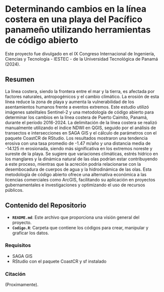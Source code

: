 # Determinando cambios en la línea costera en una playa del Pacífico panameño utilizando herramientas de código abierto

Este proyecto fue divulgado en el IX Congreso Internacional de Ingeniería, Ciencias y Tecnología - IESTEC - de la Universidad Tecnológica de Panamá (2024).

## Resumen

La línea costera, siendo la frontera entre el mar y la tierra, es afectada por factores naturales, antropogénicos y el cambio climático. La erosión de esta línea reduce la zona de playa y aumenta la vulnerabilidad de los asentamientos humanos frente a eventos extremos. Este estudio utilizó imágenes satelitales Sentinel-2 y una metodología de código abierto para determinar los cambios en la línea costera de Puerto Caimito, Panamá, durante el período 2016-2024. La delimitación de la línea costera se realizó manualmente utilizando el índice NDWI en QGIS, seguido por el análisis de transectos e intersecciones en SAGA GIS y el cálculo de parámetros con el paquete CoastCR de RStudio. Los resultados mostraron una tendencia erosiva con una tasa promedio de -1.47 m/año y una distancia media de -14.125 m erosionada, siendo más significativa en los extremos noreste y sureste de la playa. Se sugiere que variaciones climáticas, estrés hídrico en los manglares y la dinámica natural de las olas podrían estar contribuyendo a este proceso, mientras que la acreción podría relacionarse con la desembocadura de cuerpos de agua y la hidrodinámica de las olas. Esta metodología de código abierto ofrece una alternativa económica a las licencias comerciales como ArcGIS, facilitando su aplicación en proyectos gubernamentales e investigaciones y optimizando el uso de recursos públicos.

## Contenido del Repositorio

- **`README.md`**: Este archivo que proporciona una visión general del proyecto.
- **`Codigo.R`**: Carpeta que contiene los códigos para crear, manipular y graficar los datos.

### Requisitos
- SAGA GIS
- RStudio con el paquete CoastCR y sf instalado

### Citación
(Proximamente).
